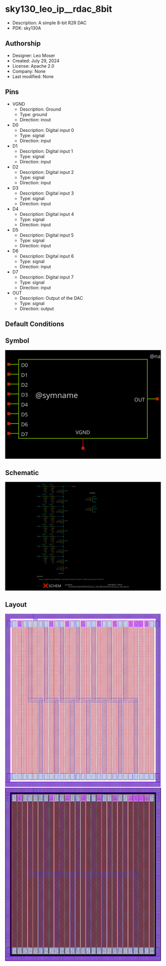# sky130_leo_ip__rdac_8bit

- Description: A simple 8-bit R2R DAC
- PDK: sky130A

## Authorship

- Designer: Leo Moser
- Created: July 29, 2024
- License: Apache 2.0
- Company: None
- Last modified: None

## Pins

- VGND
  + Description: Ground
  + Type: ground
  + Direction: inout
- D0
  + Description: Digital input 0
  + Type: signal
  + Direction: input
- D1
  + Description: Digital input 1
  + Type: signal
  + Direction: input
- D2
  + Description: Digital input 2
  + Type: signal
  + Direction: input
- D3
  + Description: Digital input 3
  + Type: signal
  + Direction: input
- D4
  + Description: Digital input 4
  + Type: signal
  + Direction: input
- D5
  + Description: Digital input 5
  + Type: signal
  + Direction: input
- D6
  + Description: Digital input 6
  + Type: signal
  + Direction: input
- D7
  + Description: Digital input 7
  + Type: signal
  + Direction: input
- OUT
  + Description: Output of the DAC
  + Type: signal
  + Direction: output

## Default Conditions


## Symbol

![Symbol of sky130_leo_ip__rdac_8bit](sky130_leo_ip__rdac_8bit_symbol.svg)

## Schematic

![Schematic of sky130_leo_ip__rdac_8bit](sky130_leo_ip__rdac_8bit_schematic.svg)

## Layout

![Layout of sky130_leo_ip__rdac_8bit with white background](sky130_leo_ip__rdac_8bit_w.png)
![Layout of sky130_leo_ip__rdac_8bit with black background](sky130_leo_ip__rdac_8bit_b.png)
